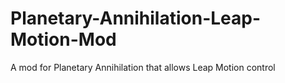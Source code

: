 Planetary-Annihilation-Leap-Motion-Mod
======================================

A mod for Planetary Annihilation that allows Leap Motion control
